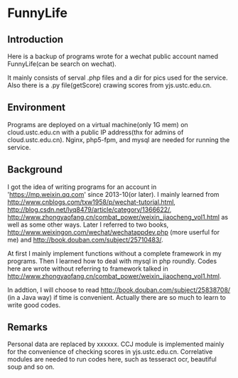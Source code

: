 FunnyLife
=========

Introduction
---------
Here is a backup of programs wrote for a wechat public account named FunnyLife(can be search on wechat). 

It mainly consists of serval .php files and a dir for pics used for the service. Also there is a .py file(getScore) crawing scores from yjs.ustc.edu.cn.


Environment
---------
Programs are deployed on a virtual machine(only 1G mem) on cloud.ustc.edu.cn with a public IP address(thx for admins of cloud.ustc.edu.cn). Nginx, php5-fpm, and mysql are needed for running the service. 


Background
---------
I got the idea of writing programs for an account in 'https://mp.weixin.qq.com' since 2013-10(or later). I mainly learned from http://www.cnblogs.com/txw1958/p/wechat-tutorial.html, http://blog.csdn.net/lyq8479/article/category/1366622/, http://www.zhongyaofang.cn/combat_power/weixin_jiaocheng_vol1.html as well as some other ways. Later I referred to two books, http://www.weixingon.com/wechat/wechatappdev.php (more userful for me) and http://book.douban.com/subject/25710483/. 

At first I mainly implement functions without a complete framework in my programs. Then I learned how to deal with mysql in php roundly. Codes here are wrote without referring to framework talked in http://www.zhongyaofang.cn/combat_power/weixin_jiaocheng_vol1.html.

In addtion, I will choose to read http://book.douban.com/subject/25838708/ (in a Java way) if time is convenient. Actually there are so much to learn to write good codes.


Remarks
---------
Personal data are replaced by xxxxxx. CCJ module is implemented mainly for the convenience of checking scores in yjs.ustc.edu.cn.  Correlative modules are needed to run codes here, such as tesseract ocr, beautiful soup and so on.
